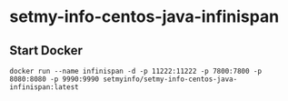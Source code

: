 # setmy-info-centos-java-infinispan

## Start Docker

    docker run --name infinispan -d -p 11222:11222 -p 7800:7800 -p 8080:8080 -p 9990:9990 setmyinfo/setmy-info-centos-java-infinispan:latest
